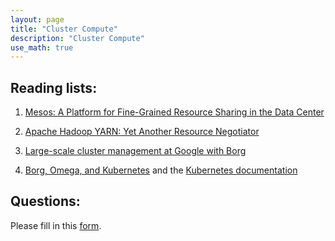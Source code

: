 ```yaml
---
layout: page
title: "Cluster Compute"
description: "Cluster Compute"
use_math: true
---
```


## Reading lists:

1. [Mesos: A Platform for Fine-Grained Resource Sharing in the Data Center](https://www.cs.berkeley.edu/~alig/papers/mesos.pdf)

1. [Apache Hadoop YARN: Yet Another Resource Negotiator](http://www.socc2013.org/home/program/a5-vavilapalli.pdf?attredirects=0)

1. [Large-scale cluster management at Google with Borg](http://static.googleusercontent.com/media/research.google.com/en//pubs/archive/43438.pdf)

1. [Borg, Omega, and Kubernetes](http://static.googleusercontent.com/media/research.google.com/en//pubs/archive/44843.pdf) and the [Kubernetes documentation](http://kubernetes.io/docs/)

## Questions:

Please fill in this [form](https://goo.gl/forms/iA4sNyuvSs1lJVtx2).

<!---
<iframe src="https://goo.gl/forms/iA4sNyuvSs1lJVtx2/viewform?embedded=true" width="760" height="500" frameborder="0" marginheight="0" marginwidth="0">Loading...</iframe>
--->
